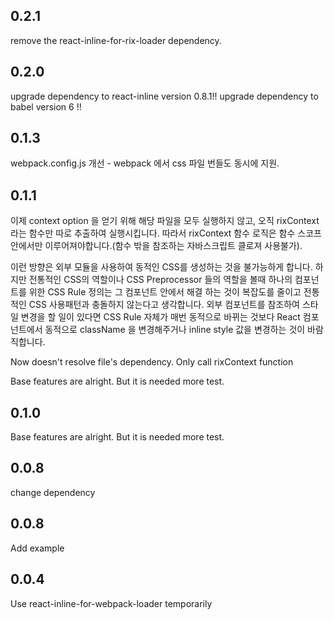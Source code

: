 ## 0.2.1
remove the react-inline-for-rix-loader dependency.

## 0.2.0
upgrade dependency to react-inline version 0.8.1!!
upgrade dependency to babel version 6 !!


## 0.1.3
webpack.config.js 개선 - webpack 에서 css 파일 번들도 동시에 지원.


## 0.1.1
이제 context option 을 얻기 위해 해당 파일을 모두 실행하지 않고, 오직 rixContext 라는 함수만 따로 추출하여 실행시킵니다. 따라서 rixContext 함수 로직은 함수 스코프 안에서만 이루어져야합니다.(함수 밖을 참조하는 자바스크립트 클로져 사용불가).

이런 방향은 외부 모듈을 사용하여 동적인 CSS를 생성하는 것을 불가능하게 합니다. 하지만 전통적인 CSS의 역할이나 CSS Preprocessor 들의 역할을 볼때 하나의 컴포넌트를 위한 CSS Rule 정의는 그 컴포넌트 안에서 해결 하는 것이 복잡도를 줄이고 전통적인 CSS 사용패턴과 충돌하지 않는다고 생각합니다. 외부 컴포넌트를 참조하여 스타일 변경을 할 일이 있다면 CSS Rule 자체가 매번 동적으로 바뀌는 것보다 React 컴포넌트에서 동적으로 className 을 변경해주거나 inline style 값을 변경하는 것이 바람직합니다.

Now doesn't resolve file's dependency.
Only call rixContext function

Base features are alright. But it is needed more test.

## 0.1.0
Base features are alright. But it is needed more test.

## 0.0.8
change dependency

## 0.0.8
Add example

## 0.0.4
Use react-inline-for-webpack-loader temporarily
